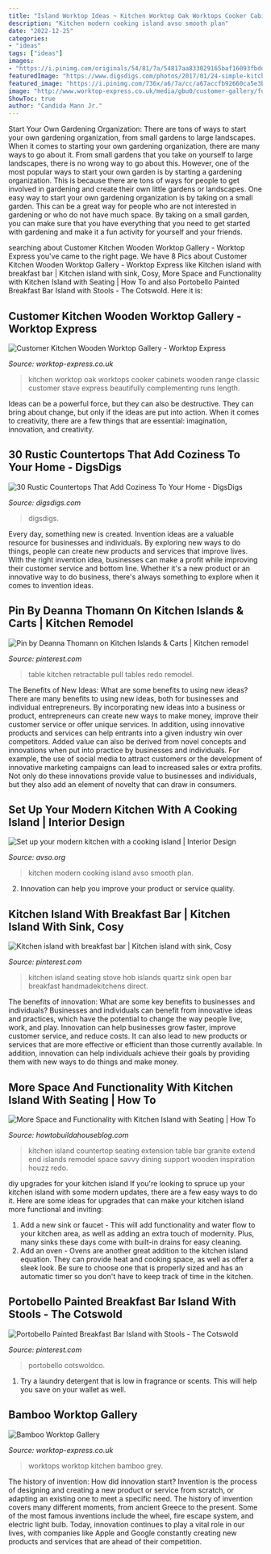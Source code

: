```yaml
---
title: "Island Worktop Ideas ~ Kitchen Worktop Oak Worktops Cooker Cabinets Wooden Range Classic Customer Stave Express Beautifully Complementing Runs Length"
description: "Kitchen modern cooking island avso smooth plan"
date: "2022-12-25"
categories:
- "ideas"
tags: ["ideas"]
images:
- "https://i.pinimg.com/originals/54/81/7a/54817aa833029165baf16093fbddea5e.jpg"
featuredImage: "https://www.digsdigs.com/photos/2017/01/24-simple-kitchen-counter-from-pallet-wood-can-be-realized-by-yourself.jpg"
featured_image: "https://i.pinimg.com/736x/a6/7a/cc/a67accfb92660ca5e3b2913312e54614.jpg"
image: "http://www.worktop-express.co.uk/media/gbu0/customer-gallery/full-stave-oak-hardwood-worktops-classic-kitchen-cabinets-range-style-cooker-lg.jpg"
ShowToc: true
author: "Candida Mann Jr."
---
```



Start Your Own Gardening Organization: There are tons of ways to start your own gardening organization, from small gardens to large landscapes.
When it comes to starting your own gardening organization, there are many ways to go about it. From small gardens that you take on yourself to large landscapes, there is no wrong way to go about this. However, one of the most popular ways to start your own garden is by starting a gardening organization. This is because there are tons of ways for people to get involved in gardening and create their own little gardens or landscapes.
One easy way to start your own gardening organization is by taking on a small garden. This can be a great way for people who are not interested in gardening or who do not have much space. By taking on a small garden, you can make sure that you have everything that you need to get started with gardening and make it a fun activity for yourself and your friends.

	

		
searching about Customer Kitchen Wooden Worktop Gallery - Worktop Express you've came to the right page. We have 8 Pics about Customer Kitchen Wooden Worktop Gallery - Worktop Express like Kitchen island with breakfast bar | Kitchen island with sink, Cosy, More Space and Functionality with Kitchen Island with Seating | How To and also Portobello Painted Breakfast Bar Island with Stools - The Cotswold. Here it is:
		
    
## Customer Kitchen Wooden Worktop Gallery - Worktop Express

<img loading=lazy src="http://www.worktop-express.co.uk/media/gbu0/customer-gallery/full-stave-oak-hardwood-worktops-classic-kitchen-cabinets-range-style-cooker-lg.jpg" onerror="this.onerror=null;this.src='https://tse2.mm.bing.net/th?id=OIP.ou9npAuVyWjL6_YVeooAKgHaFj&amp;pid=15.1';" alt="Customer Kitchen Wooden Worktop Gallery - Worktop Express">

_Source: worktop-express.co.uk_

>kitchen worktop oak worktops cooker cabinets wooden range classic customer stave express beautifully complementing runs length. 

	

Ideas can be a powerful force, but they can also be destructive. They can bring about change, but only if the ideas are put into action. When it comes to creativity, there are a few things that are essential: imagination, innovation, and creativity.

    
## 30 Rustic Countertops That Add Coziness To Your Home - DigsDigs

<img loading=lazy src="https://www.digsdigs.com/photos/2017/01/24-simple-kitchen-counter-from-pallet-wood-can-be-realized-by-yourself.jpg" onerror="this.onerror=null;this.src='https://tse3.mm.bing.net/th?id=OIP.-8J0_EYoWnrde834_cencQHaNF&amp;pid=15.1';" alt="30 Rustic Countertops That Add Coziness To Your Home - DigsDigs">

_Source: digsdigs.com_

>digsdigs. 

	

Every day, something new is created. Invention ideas are a valuable resource for businesses and individuals. By exploring new ways to do things, people can create new products and services that improve lives. With the right invention idea, businesses can make a profit while improving their customer service and bottom line. Whether it's a new product or an innovative way to do business, there's always something to explore when it comes to invention ideas.

    
## Pin By Deanna Thomann On Kitchen Islands &amp; Carts | Kitchen Remodel

<img loading=lazy src="https://i.pinimg.com/originals/54/81/7a/54817aa833029165baf16093fbddea5e.jpg" onerror="this.onerror=null;this.src='https://tse4.mm.bing.net/th?id=OIP.jCCPWvyt8mGAA3yqQKx2ZwAAAA&amp;pid=15.1';" alt="Pin by Deanna Thomann on Kitchen Islands &amp; Carts | Kitchen remodel">

_Source: pinterest.com_

>table kitchen retractable pull tables redo remodel. 

	

The Benefits of New Ideas: What are some benefits to using new ideas?
There are many benefits to using new ideas, both for businesses and individual entrepreneurs. By incorporating new ideas into a business or product, entrepreneurs can create new ways to make money, improve their customer service or offer unique services. In addition, using innovative products and services can help entrants into a given industry win over competitors.
Added value can also be derived from novel concepts and innovations when put into practice by businesses and individuals. For example, the use of social media to attract customers or the development of innovative marketing campaigns can lead to increased sales or extra profits. Not only do these innovations provide value to businesses and individuals, but they also add an element of novelty that can draw in consumers.

    
## Set Up Your Modern Kitchen With A Cooking Island | Interior Design

<img loading=lazy src="http://www.avso.org/wp-content/uploads/files/7/1/8/set-up-your-modern-kitchen-with-a-cooking-island-13-718.jpg" onerror="this.onerror=null;this.src='https://tse2.mm.bing.net/th?id=OIP.0dn4vaZgo8cUnG5VCSbX8AHaKg&amp;pid=15.1';" alt="Set up your modern kitchen with a cooking island | Interior Design">

_Source: avso.org_

>kitchen modern cooking island avso smooth plan. 

	

2. Innovation can help you improve your product or service quality.

    
## Kitchen Island With Breakfast Bar | Kitchen Island With Sink, Cosy

<img loading=lazy src="https://i.pinimg.com/736x/a6/7a/cc/a67accfb92660ca5e3b2913312e54614.jpg" onerror="this.onerror=null;this.src='https://tse1.mm.bing.net/th?id=OIP.J9PJ8l9xDaabMa6sWxZ8MAHaE8&amp;pid=15.1';" alt="Kitchen island with breakfast bar | Kitchen island with sink, Cosy">

_Source: pinterest.com_

>kitchen island seating stove hob islands quartz sink open bar breakfast handmadekitchens direct. 

	

The benefits of innovation: What are some key benefits to businesses and individuals?
Businesses and individuals can benefit from innovative ideas and practices, which have the potential to change the way people live, work, and play. Innovation can help businesses grow faster, improve customer service, and reduce costs. It can also lead to new products or services that are more effective or efficient than those currently available. In addition, innovation can help individuals achieve their goals by providing them with new ways to do things and make money.

    
## More Space And Functionality With Kitchen Island With Seating | How To

<img loading=lazy src="http://www.howtobuildahouseblog.com/wp-content/uploads/2013/02/Countertop-Extension.jpg" onerror="this.onerror=null;this.src='https://tse3.mm.bing.net/th?id=OIP.4VNSgJrVBkxwQFLfZNoebAHaIn&amp;pid=15.1';" alt="More Space and Functionality with Kitchen Island with Seating | How To">

_Source: howtobuildahouseblog.com_

>kitchen island countertop seating extension table bar granite extend end islands remodel space savvy dining support wooden inspiration houzz redo. 

	

diy upgrades for your kitchen island
If you're looking to spruce up your kitchen island with some modern updates, there are a few easy ways to do it. Here are some ideas for upgrades that can make your kitchen island more functional and inviting: 
1. Add a new sink or faucet - This will add functionality and water flow to your kitchen area, as well as adding an extra touch of modernity. Plus, many sinks these days come with built-in drains for easy cleaning. 
2. Add an oven - Ovens are another great addition to the kitchen island equation. They can provide heat and cooking space, as well as offer a sleek look. Be sure to choose one that is properly sized and has an automatic timer so you don't have to keep track of time in the kitchen. 

    
## Portobello Painted Breakfast Bar Island With Stools - The Cotswold

<img loading=lazy src="https://i.pinimg.com/736x/81/15/62/811562080f9d4d7d07fc46e9597c093b.jpg" onerror="this.onerror=null;this.src='https://tse1.mm.bing.net/th?id=OIP.FgWNksEs1ipXiaZWTOzNmQHaHa&amp;pid=15.1';" alt="Portobello Painted Breakfast Bar Island with Stools - The Cotswold">

_Source: pinterest.com_

>portobello cotswoldco. 

	

1. Try a laundry detergent that is low in fragrance or scents. This will help you save on your wallet as well.

    
## Bamboo Worktop Gallery

<img loading=lazy src="https://www.worktop-express.co.uk/media/gbu0/gallery/new/bamboo-worktops-great-effect-kitchen-island-lg.jpg" onerror="this.onerror=null;this.src='https://tse4.mm.bing.net/th?id=OIP.gcBq4G-qdUoEF-KdfkYruAHaE8&amp;pid=15.1';" alt="Bamboo Worktop Gallery">

_Source: worktop-express.co.uk_

>worktops worktop kitchen bamboo grey. 

	

The history of invention: How did innovation start?
Invention is the process of designing and creating a new product or service from scratch, or adapting an existing one to meet a specific need. The history of invention covers many different moments, from ancient Greece to the present. Some of the most famous inventions include the wheel, fire escape system, and electric light bulb. Today, innovation continues to play a vital role in our lives, with companies like Apple and Google constantly creating new products and services that are ahead of their competition.

